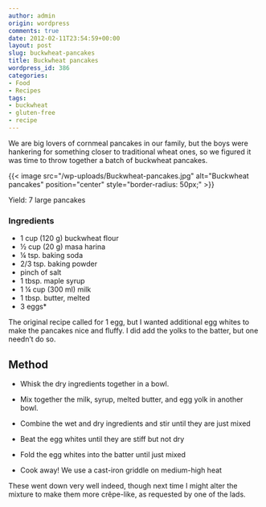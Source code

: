 ```yaml
---
author: admin
origin: wordpress
comments: true
date: 2012-02-11T23:54:59+00:00
layout: post
slug: buckwheat-pancakes
title: Buckwheat pancakes
wordpress_id: 386
categories:
- Food
- Recipes
tags:
- buckwheat
- gluten-free
- recipe
---
```


We are big lovers of cornmeal pancakes in our family, but the boys were hankering for something closer to traditional wheat ones, so we figured it was time to throw together a batch of buckwheat pancakes.


{{< image src="/wp-uploads/Buckwheat-pancakes.jpg" alt="Buckwheat pancakes" position="center" style="border-radius: 50px;" >}}

Yield: 7 large pancakes

### Ingredients

- 1 cup (120 g) buckwheat flour
- ½ cup (20 g) masa harina
- ¼ tsp. baking soda
- 2/3 tsp. baking powder
- pinch of salt
- 1 tbsp. maple syrup
- 1 ¼ cup (300 ml) milk
- 1 tbsp. butter, melted
- 3 eggs*

The original recipe called for 1 egg, but I wanted additional egg whites to make the pancakes nice and fluffy. I did add the yolks to the batter, but one needn’t do so.


## Method

- Whisk the dry ingredients together in a bowl.

- Mix together the milk, syrup, melted butter, and egg yolk in another bowl.

- Combine the wet and dry ingredients and stir until they are just mixed

- Beat the egg whites until they are stiff but not dry
	
- Fold the egg whites into the batter until just mixed
	
- Cook away! We use a cast-iron griddle on medium-high heat


These went down very well indeed, though next time I might alter the mixture to make them more crêpe-like, as requested by one of the lads.
